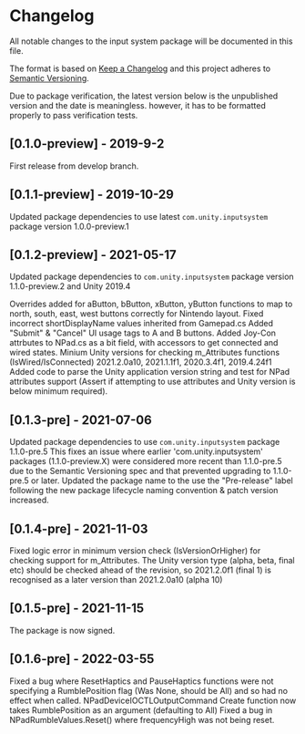 # Changelog
All notable changes to the input system package will be documented in this file.

The format is based on [Keep a Changelog](http://keepachangelog.com/en/1.0.0/)
and this project adheres to [Semantic Versioning](http://semver.org/spec/v2.0.0.html).

Due to package verification, the latest version below is the unpublished version and the date is meaningless.
however, it has to be formatted properly to pass verification tests.

## [0.1.0-preview] - 2019-9-2

First release from develop branch.

## [0.1.1-preview] - 2019-10-29

Updated package dependencies to use latest `com.unity.inputsystem` package version 1.0.0-preview.1

## [0.1.2-preview] - 2021-05-17

Updated package dependencies to `com.unity.inputsystem` package version 1.1.0-preview.2 and Unity 2019.4

Overrides added for aButton, bButton, xButton, yButton functions to map to north, south, east, west buttons correctly for Nintendo layout.
Fixed incorrect shortDisplayName values inherited from Gamepad.cs
Added "Submit" & "Cancel" UI usage tags to A and B buttons.
Added Joy-Con attrbutes to NPad.cs as a bit field, with accessors to get connected and wired states.
Minium Unity versions for checking m_Attributes functions (IsWired/IsConnected)
2021.2.0a10, 2021.1.1f1, 2020.3.4f1, 2019.4.24f1
Added code to parse the Unity application version string and test for NPad attributes support (Assert if attempting to use attributes and Unity version is below minimum required).

## [0.1.3-pre] - 2021-07-06

Updated package dependencies to use `com.unity.inputsystem` package 1.1.0-pre.5
This fixes an issue where earlier 'com.unity.inputsystem' packages (1.1.0-preview.X) were considered more recent than 1.1.0-pre.5 due to the Semantic Versioning spec and that prevented upgrading to 1.1.0-pre.5 or later.
Updated the package name to the use the "Pre-release" label following the new package lifecycle naming convention & patch version increased.

## [0.1.4-pre] - 2021-11-03

Fixed logic error in minimum version check (IsVersionOrHigher) for checking support for m_Attributes.
The Unity version type (alpha, beta, final etc) should be checked ahead of the revision, so 2021.2.0f1 (final 1) is recognised as a later version than 2021.2.0a10 (alpha 10)

## [0.1.5-pre] - 2021-11-15

The package is now signed.

## [0.1.6-pre] - 2022-03-55

Fixed a bug where ResetHaptics and PauseHaptics functions were not specifying a RumblePosition flag (Was None, should be All) and so had no effect when called.
NPadDeviceIOCTLOutputCommand Create function now takes RumblePosition as an argument (defaulting to All)
Fixed a bug in NPadRumbleValues.Reset() where frequencyHigh was not being reset.
